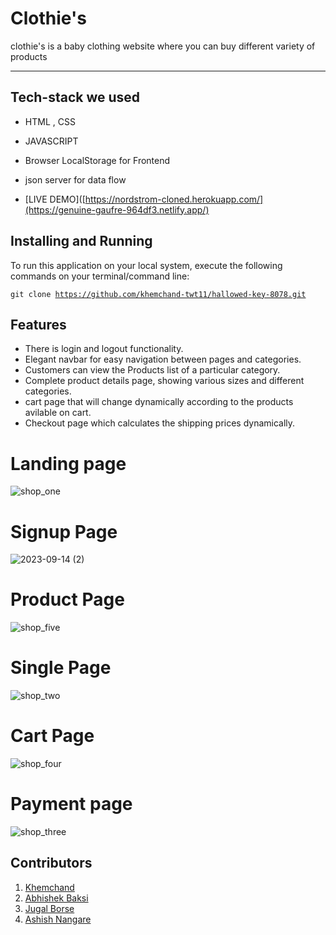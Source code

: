 # Clothie's

clothie's is a baby clothing website where you can buy different variety of products

---

## Tech-stack we used

<!-- <hr> -->

- HTML , CSS
- JAVASCRIPT
- Browser LocalStorage for Frontend
- json server for data flow

- [LIVE DEMO]([https://nordstrom-cloned.herokuapp.com/](https://genuine-gaufre-964df3.netlify.app/)

## Installing and Running

<!-- <hr> -->

To run this application on your local system, execute the following commands on your terminal/command line:

<code>git clone https://github.com/khemchand-twt11/hallowed-key-8078.git</code>

## Features

<!-- --- -->

- There is login and logout functionality.
- Elegant navbar for easy navigation between pages and categories.
- Customers can view the Products list of a particular category.
- Complete product details page, showing various sizes and different categories.
- cart page that will change dynamically according to the products avilable on cart.
- Checkout page which calculates the shipping prices dynamically.



# Landing page


![shop_one](https://github.com/borsejugal23/Clothies/assets/115457172/b42dc46c-6c3e-4236-a049-ad04da376790)

# Signup Page


![2023-09-14 (2)](https://github.com/borsejugal23/Clothies/assets/115457172/42b828a7-6c03-4a6d-b4f5-12de16937a2d)

# Product Page
![shop_five](https://github.com/borsejugal23/Clothies/assets/115457172/1e4d292b-b35f-4528-a072-c2d795de5ef5)


# Single Page



![shop_two](https://github.com/borsejugal23/Clothies/assets/115457172/b58b859f-79c2-41df-b06d-8b964eae3b96)

# Cart Page


 ![shop_four](https://github.com/borsejugal23/Clothies/assets/115457172/6ce51bfa-ad8a-4f08-a7f9-40693b66d3ae)


# Payment page


![shop_three](https://github.com/borsejugal23/Clothies/assets/115457172/56d39337-bec7-4971-960d-471e9e654889)

## Contributors

1. [Khemchand](https://github.com/khemchand-twt11)
2. [Abhishek Baksi](https://github.com/Abhishek-Baksi)
3. [Jugal Borse](https://github.com/borsejugal23)
4. [Ashish Nangare](https://github.com/ashishnangare1967)
